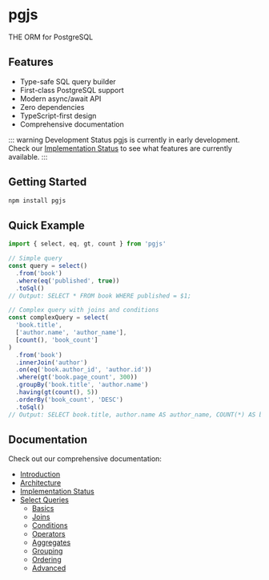 # pgjs

THE ORM for PostgreSQL

## Features

- Type-safe SQL query builder
- First-class PostgreSQL support
- Modern async/await API
- Zero dependencies
- TypeScript-first design
- Comprehensive documentation

::: warning Development Status
pgjs is currently in early development. Check our [Implementation Status](/implementation-status) to see what features are currently available.
:::

## Getting Started

```bash
npm install pgjs
```

## Quick Example

```typescript
import { select, eq, gt, count } from 'pgjs'

// Simple query
const query = select()
  .from('book')
  .where(eq('published', true))
  .toSql()
// Output: SELECT * FROM book WHERE published = $1;

// Complex query with joins and conditions
const complexQuery = select(
  'book.title',
  ['author.name', 'author_name'],
  [count(), 'book_count']
)
  .from('book')
  .innerJoin('author')
  .on(eq('book.author_id', 'author.id'))
  .where(gt('book.page_count', 300))
  .groupBy('book.title', 'author.name')
  .having(gt(count(), 5))
  .orderBy('book_count', 'DESC')
  .toSql()
// Output: SELECT book.title, author.name AS author_name, COUNT(*) AS book_count FROM book INNER JOIN author ON book.author_id = author.id WHERE book.page_count > $1 GROUP BY book.title, author.name HAVING COUNT(*) > $2 ORDER BY book_count DESC;
```

## Documentation

Check out our comprehensive documentation:

- [Introduction](/introduction)
- [Architecture](/architecture)
- [Implementation Status](/implementation-status)
- [Select Queries](/select/)
  - [Basics](/select/basics)
  - [Joins](/select/joins)
  - [Conditions](/select/conditions)
  - [Operators](/select/operators)
  - [Aggregates](/select/aggregates)
  - [Grouping](/select/grouping)
  - [Ordering](/select/ordering)
  - [Advanced](/select/advanced) 